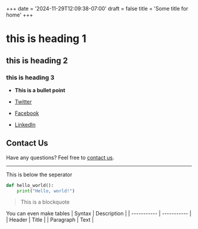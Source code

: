 +++
date = '2024-11-29T12:09:38-07:00'
draft = false
title = 'Some title for home'
+++

# this is heading 1

## this is heading 2

### this is heading 3

- **This is a bullet point**

- [Twitter](https://twitter.com/yourprofile)
- [Facebook](https://facebook.com/yourprofile)
- [LinkedIn](https://linkedin.com/yourprofile)

## Contact Us

Have any questions? Feel free to [contact us](mailto:info@example.com).

---

This is below the seperator

```python
def hello_world():
    print("Hello, world!")
```

> This is a blockquote

You can even make tables
| Syntax | Description |
| ----------- | ----------- |
| Header | Title |
| Paragraph | Text |
